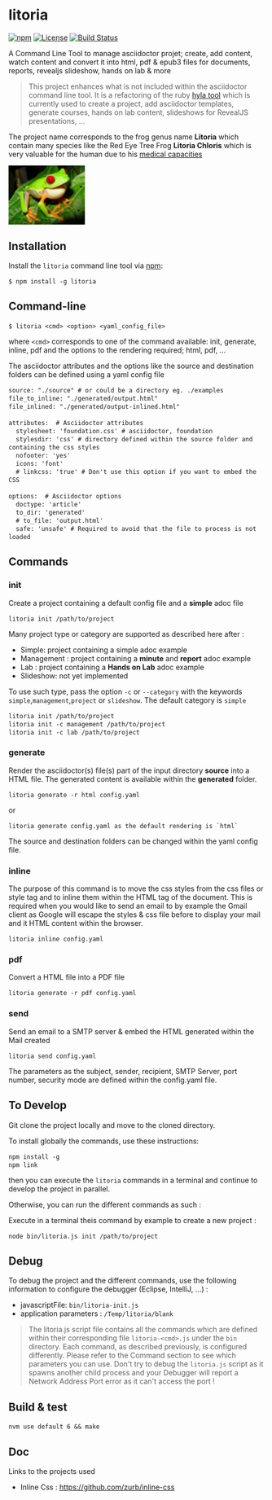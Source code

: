 # litoria

[![npm](https://img.shields.io/npm/v/litoria.svg?maxAge=2592000)](http://www.npmjs.com/package/litoria)
[![License](http://img.shields.io/npm/l/litoria.svg?style=flat-square)](http://opensource.org/licenses/https://opensource.org/licenses/Apache-2.0)
[![Build Status](https://travis-ci.org/bucharest-gold/litoria.svg?branch=master)](https://travis-ci.org/bucharest-gold/litoria)

A Command Line Tool to manage asciidoctor projet; create, add content, watch content and convert it into html, pdf & epub3 files for documents, reports, revealjs slideshow, hands on lab & more

> This project enhances what is not included within the asciidoctor command line tool. 
> It is a refactoring of the ruby [hyla tool](https://github.com/cmoulliard/hyla) which is currently used
> to create a project, add asciidoctor templates, generate courses, hands on lab content, slideshows for RevealJS presentations, ...

The project name corresponds to the frog genus name **Litoria** which contain many species like the Red Eye Tree Frog **Litoria Chloris** which is very valuable for the 
human due to his [medical capacities](http://www.kaieteurnewsonline.com/2012/06/03/the-red-eyed-tree-frog-litoria-chloris-2/)

<img src="https://raw.githubusercontent.com/bucharest-gold/litoria/master/templates/image/litoria-chloris.jpg" width="150" style="vertical-align: top;"> 

</br>

## Installation

Install the `litoria` command line tool via [npm](http://npmjs.org/):

    $ npm install -g litoria

## Command-line

    $ litoria <cmd> <option> <yaml_config_file>

where `<cmd>` corresponds to one of the command available: init, generate, inline, pdf and the options to the rendering required; html, pdf, ... 

The asciidoctor attributes and the options like the source and destination folders can be defined using a yaml config file

    source: "./source" # or could be a directory eg. ./examples
    file_to_inline: "./generated/output.html"
    file_inlined: "./generated/output-inlined.html"
    
    attributes:  # Asciidoctor attributes
      stylesheet: 'foundation.css' # asciidoctor, foundation
      stylesdir: 'css' # directory defined within the source folder and containing the css styles
      nofooter: 'yes'
      icons: 'font'
      # linkcss: 'true' # Don't use this option if you want to embed the CSS
    
    options:  # Asciidoctor options
      doctype: 'article'
      to_dir: 'generated'
      # to_file: 'output.html'
      safe: 'unsafe' # Required to avoid that the file to process is not loaded
    
## Commands

### init

Create a project containing a default config file and a **simple** adoc file
    
    litoria init /path/to/project
    
Many project type or category are supported as described here after :
    
* Simple: project containing a simple adoc example
* Management : project containing a **minute** and **report** adoc example
* Lab : project containing a **Hands on Lab** adoc example
* Slideshow: not yet implemented
    
To use such type, pass the option `-c` or `--category` with the keywords `simple`,`management`,`project` or `slideshow`. The default category is `simple`
    
    litoria init /path/to/project
    litoria init -c management /path/to/project
    litoria init -c lab /path/to/project
        
### generate

Render the asciidoctor(s) file(s) part of the input directory **source** into a HTML file. The generated content is available within the **generated** folder.
    
    litoria generate -r html config.yaml
    
or 
    
    litoria generate config.yaml as the default rendering is `html`
    
The source and destination folders can be changed within the yaml config file.    

### inline
 
 The purpose of this command is to move the css styles from the css files or style tag and to inline them within the HTML tag of the document. This is required when you would like to send
 an email to by example the Gmail client as Google will escape the styles & css file before to display your mail and it HTML content within the browser.

    litoria inline config.yaml
    
### pdf
 
Convert a HTML file into a PDF file
    
    litoria generate -r pdf config.yaml 
       
### send

Send an email to a SMTP server & embed the HTML generated within the Mail created
    
    litoria send config.yaml        
    
The parameters as the subject, sender, recipient, SMTP Server, port number, security mode are defined within the config.yaml file.    
    
## To Develop
    
Git clone the project locally and move to the cloned directory. 

To install globally the commands, use these instructions:

    npm install -g
    npm link
    
then you can execute the `litoria` commands in a terminal and continue to develop the project in parallel.

Otherwise, you can run the different commands as such :

Execute in a terminal theis command by example to create a new project :

    node bin/litoria.js init /path/to/project
    
## Debug

To debug the project and the different commands, use the following information to configure the debugger (Eclipse, IntelliJ, ...) :

* javascriptFile: `bin/litoria-init.js`
* application parameters : `/Temp/litoria/blank`

> The litoria.js script file contains all the commands which are defined within their corresponding file `litoria-<cmd>.js` under the `bin` directory. 
> Each command, as described previously, is configured differently. Please refer to the Command section to see which parameters you can use.
> Don't try to debug the `litoria.js` script as it spawns another child process and your Debugger will report a Network Address Port error as it can't access the port !
## Build & test

    nvm use default 6 && make
    
## Doc

Links to the projects used
 
* Inline Css : https://github.com/zurb/inline-css

